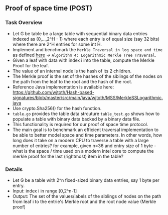 ## Proof of space time (POST)

### Task Overview
- Let G be table be a large table with sequential binary data entries indexed as (0,...,2^H - 1) where each entry is of equal size (say 32 bits) where there are 2^H entries for some int H.
- Implement and benchmark the `Merkle Traversal in log space and time` as defined [here](https://github.com/spacemeshos/go-spacemesh/blob/master/research/szydlo-loglog.pdf) -> `Algorithm 4: Logarithmic Merkle Tree Traversal`.
- Given a leaf with data with index i into the table, compute the Merkle Proof for the leaf.
- The value of an internal node is the hash of its 2 children.
- The Merkle proof is the set of the hashes of the siblings of the nodes on the path from the leaf to the root and the hash of the root. 
- Reference Java implementation is available here: https://github.com/wjtoth/Hash-based-signatures/blob/master/src/main/java/wjtoth/MSS/MerkleSSLogarithmic.java
- Use crypto.Sha256() for the hash function.
- `table.go` provides the table data strcuture `table_test.go` shows how to populate a table with binary data backed by a binary data file.
- This functionality is required for our proof of space time protocol.
- The main goal is to benchmark an efficient traversal implementation to be able to better model space and time parameters. In other words, how long does it take on a modern CPU to traverse a table with a large number of entries?
for example, given n=36 and entry size of 1 byte - what is the space / time used on a modern intel core to compute the merkle proof for the last (rightmost) item in the table?

### Details
- Let G be a table with 2^n fixed-sized binary data entries, say 1 byte per entry.
- Input: index i in range [0,2^n-1]
- Output: The set of the values/labels of the siblings of nodes on the path from leaf i to the entrie's Merkle root and the root node value (Merkle proof)

